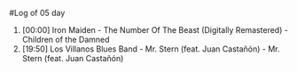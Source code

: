 #Log of 05 day

1. [00:00] Iron Maiden - The Number Of The Beast (Digitally Remastered) - Children of the Damned
1. [19:50] Los Villanos Blues Band - Mr. Stern (feat. Juan Castañón) - Mr. Stern (feat. Juan Castañón)

